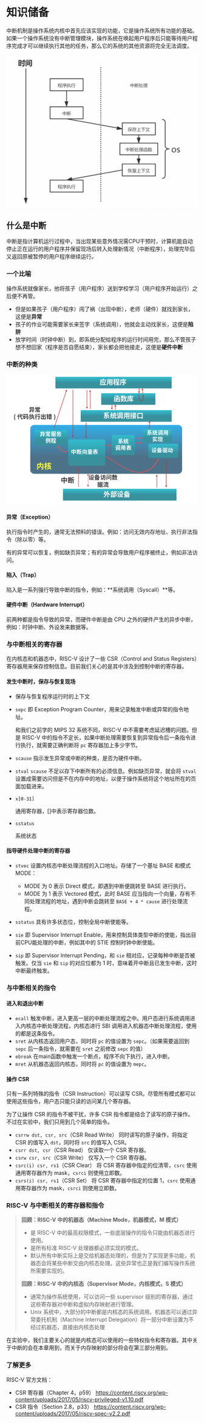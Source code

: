 # 知识储备

中断机制是操作系统内核中首先应该实现的功能，它是操作系统所有功能的基础。如果一个操作系统没有中断管理模块，操作系统在唤起用户程序后只能等待用户程序完成才可以继续执行其他的任务，那么它的系统的其他资源将完全无法调度。

![image-20210817124930340](资源文件\实验一.assets\image-20210531141510157.png)

## 什么是中断

中断是指计算机运行过程中，当出现某些意外情况需CPU干预时，计算机能自动停止正在运行的用户程序并保留现场后转入处理新情况（中断程序），处理完毕后又返回原被暂停的用户程序继续运行。

### 一个比喻

操作系统就像家长，他将孩子（用户程序）送到学校学习（用户程序开始运行）之后便不再管。

- 但是如果孩子（用户程序）闯了祸（出现中断），老师（硬件）就找到家长，这便是**异常**
- 孩子的作业可能需要家长来签字（系统调用），他就会主动找家长，这便是**陷阱**
- 放学时间（时钟中断）到，即系统分配给程序的运行时间用完，那么不管孩子想不想回家（程序是否自愿结束），家长都会把他接走，这便是**硬件中断**



### 中断的种类

<img src="资源文件\实验一.assets\image-20210817112251223.png" alt="image-20210817112251223"  />

#### 异常（Exception）

执行指令时产生的，通常无法预料的错误。例如：访问无效内存地址、执行非法指令（除以零）等。

有的异常可以恢复，例如缺页异常；有的异常会导致用户程序被终止，例如非法访问。

#### 陷入（Trap）

陷入是一系列强行导致中断的指令，例如：**系统调用（Syscall）**等。

#### 硬件中断（Hardware Interrupt）

前两种都是指令导致的异常，而硬件中断是由 CPU 之外的硬件产生的异步中断，例如：时钟中断、外设发来数据等。

### 与中断相关的寄存器

在内核态和机器态中，RISC-V 设计了一些 CSR（Control and Status Registers）寄存器用来保存控制信息。目前我们关心的是其中涉及到控制中断的寄存器。

#### 发生中断时，保存与恢复现场

- 保存与恢复程序运行时的上下文

- `sepc`
  即 Exception Program Counter，用来记录触发中断或异常的指令地址。

  和我们之前学的 MIPS 32 系统不同，RISC-V 中不需要考虑延迟槽的问题。但是 RISC-V 中的指令不定长，如果中断处理需要恢复到异常指令后一条指令进行执行，就需要正确判断将 `pc` 寄存器加上多少字节。

- `scause`
  指示发生异常或中断的种类，是否为硬件中断。

- `stval`
  `scause` 不足以存下中断所有的必须信息。例如缺页异常，就会将 `stval` 设置成需要访问但是不在内存中的地址，以便于操作系统将这个地址所在的页面加载进来。

- `x[0-31]`

  通用寄存器，[]中表示寄存器位数。

- `sstatus`

  系统状态



#### 指导硬件处理中断的寄存器

- `stvec`
  设置内核态中断处理流程的入口地址。存储了一个基址 BASE 和模式 MODE：

  - MODE 为 0 表示 Direct 模式，即遇到中断便跳转至 BASE 进行执行。
  - MODE 为 1 表示 Vectored 模式，此时 BASE 应当指向一个向量，存有不同处理流程的地址，遇到中断会跳转至 `BASE + 4 * cause` 进行处理流程。

- `sstatus`
  具有许多状态位，控制全局中断使能等。

- `sie`
  即 Supervisor Interrupt Enable，用来控制具体类型中断的使能，指出目前CPU能处理的中断，例如其中的 STIE 控制时钟中断使能。

- `sip`
  即 Supervisor Interrupt Pending，和 `sie` 相对应，记录每种中断是否被触发。仅当 `sie` 和 `sip` 的对应位都为 1 时，意味着开中断且已发生中断，这时中断最终触发。

  



### 与中断相关的指令

#### 进入和退出中断

- `ecall`
  触发中断，进入更高一层的中断处理流程之中。用户态进行系统调用进入内核态中断处理流程，内核态进行 SBI 调用进入机器态中断处理流程，使用的都是这条指令。
- `sret`
  从内核态返回用户态，同时将 `pc` 的值设置为 `sepc`。（如果需要返回到 `sepc` 后一条指令，就需要在 `sret` 之前修改 `sepc` 的值）
- `ebreak`
  在main函数中触发一个断点，程序不向下执行，进入中断。
- `mret`
  从机器态返回内核态，同时将 `pc` 的值设置为 `mepc`。



#### 操作 CSR

只有一系列特殊的指令（CSR Instruction）可以读写 CSR。尽管所有模式都可以使用这些指令，用户态只能只读的访问某几个寄存器。

为了让操作 CSR 的指令不被干扰，许多 CSR 指令都是结合了读写的原子操作。不过在实验中，我们只用到几个简单的指令。

- `csrrw dst, csr, src`（CSR Read Write）
  同时读写的原子操作，将指定 CSR 的值写入 `dst`，同时将 `src` 的值写入 CSR。
- `csrr dst, csr`（CSR Read）
  仅读取一个 CSR 寄存器。
- `csrw csr, src`（CSR Write）
  仅写入一个 CSR 寄存器。
- `csrc(i) csr, rs1`（CSR Clear）
  将 CSR 寄存器中指定的位清零，`csrc` 使用通用寄存器作为 mask，`csrci` 则使用立即数。
- `csrs(i) csr, rs1`（CSR Set）
  将 CSR 寄存器中指定的位置 1，`csrc` 使用通用寄存器作为 mask，`csrci` 则使用立即数。

### RISC-V 与中断相关的寄存器和指令

>  **回顾：RISC-V 中的机器态（Machine Mode，机器模式，M 模式）**
>
>  - 是 RISC-V 中的最高权限模式，一些底层操作的指令只能由机器态进行使用。
>  - 是所有标准 RISC-V 处理器都必须实现的模式。
>  - 默认所有中断实际上是交给机器态处理的，但是为了实现更多功能，机器态会将某些中断交由内核态处理。这些异常也正是我们编写操作系统所需要实现的。
>
>  **回顾：RISC-V 中的内核态（Supervisor Mode，内核模式，S 模式）**
>
>  - 通常为操作系统使用，可以访问一些 supervisor 级别的寄存器，通过这些寄存器对中断和虚拟内存映射进行管理。
>  - Unix 系统中，大部分的中断都是内核态的系统调用。机器态可以通过异常委托机制（Machine Interrupt Delegation）将一部分中断设置为不经过机器态，直接由内核态处理

在实验中，我们主要关心的就是内核态可以使用的一些特权指令和寄存器。其中关于中断的会在本章用到，而关于内存映射的部分将会在第三部分用到。

### 了解更多

RISC-V 官方文档：

- CSR 寄存器（Chapter 4，p59）
  https://content.riscv.org/wp-content/uploads/2017/05/riscv-privileged-v1.10.pdf
- CSR 指令（Section 2.8，p33）
  https://content.riscv.org/wp-content/uploads/2017/05/riscv-spec-v2.2.pdf
